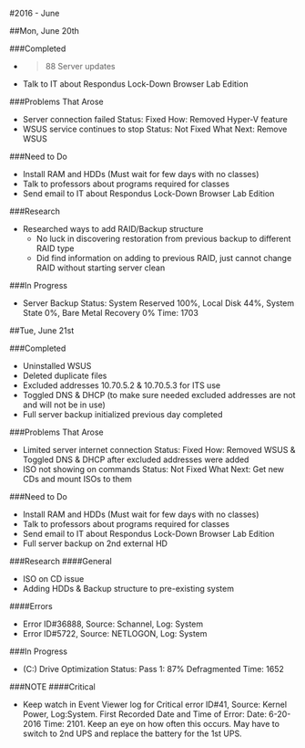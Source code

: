 #2016 - June

##Mon, June 20th

###Completed
* >88 Server updates
* Talk to IT about Respondus Lock-Down Browser Lab Edition

###Problems That Arose
* Server connection failed              Status: Fixed             How: Removed Hyper-V feature
* WSUS service continues to stop        Status: Not Fixed         What Next: Remove WSUS

###Need to Do
* Install RAM and HDDs (Must wait for few days with no classes)
* Talk to professors about programs required for classes
* Send email to IT about Respondus Lock-Down Browser Lab Edition

###Research
* Researched ways to add RAID/Backup structure
  * No luck in discovering restoration from previous backup to different RAID type
  * Did find information on adding to previous RAID, just cannot change RAID without starting server clean

###In Progress
* Server Backup                         Status: System Reserved 100%, Local Disk 44%, System State 0%, Bare Metal Recovery 0%     Time: 1703

##Tue, June 21st

###Completed
* Uninstalled WSUS
* Deleted duplicate files
* Excluded addresses 10.70.5.2 & 10.70.5.3 for ITS use
* Toggled DNS & DHCP (to make sure needed excluded addresses are not and will not be in use)
* Full server backup initialized previous day completed

###Problems That Arose
* Limited server internet connection    Status: Fixed             How: Removed WSUS & Toggled DNS & DHCP after excluded addresses were added
* ISO not showing on commands           Status: Not Fixed         What Next: Get new CDs and mount ISOs to them

###Need to Do
* Install RAM and HDDs (Must wait for few days with no classes)
* Talk to professors about programs required for classes
* Send email to IT about Respondus Lock-Down Browser Lab Edition
* Full server backup on 2nd external HD

###Research
####General
* ISO on CD issue
* Adding HDDs & Backup structure to pre-existing system

####Errors
* Error ID#36888, Source: Schannel, Log: System
* Error ID#5722, Source: NETLOGON, Log: System

###In Progress
* (C:) Drive Optimization                Status: Pass 1: 87% Defragmented                                                          Time: 1652

###NOTE
####Critical
* Keep watch in Event Viewer log for Critical error ID#41, Source: Kernel Power, Log:System. First Recorded Date and Time of Error: Date: 6-20-2016 Time: 2101. Keep an eye on how often this occurs. May have to switch to 2nd UPS and replace the battery for the 1st UPS.
